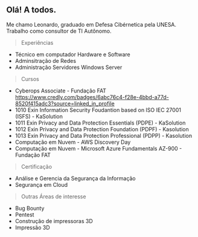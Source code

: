 ## Olá! A todos.

Me chamo Leonardo, graduado em Defesa Cibérnetica pela UNESA. Trabalho como consultor de TI Autônomo.

>Experiências
- Técnico em computador Hardware e Software
- Adminsitração de Redes
- Administração Servidores Windows Server


> Cursos
 
- Cyberops Associate  - Fundação FAT https://www.credly.com/badges/6abc76c4-f28e-4bbd-a77d-8520f415adc3?source=linked_in_profile
- 1010 Exin Information Security Foudantion based on ISO IEC 27001 (ISFS) - KaSolution
- 1011 Exin Privacy and Data Protection Essentials (PDPE) - KaSolution
- 1012 Exin Privacy and Data Protection Foundation (PDPF) - Kasolution
- 1013 Exin Privacy and Data Protection Professional (PDPP) - Kasolution
- Computação em Nuvem - AWS Discovery Day
- Computação em Nuvem - Microsoft Azure Fundamentals AZ-900 - Fundação FAT

> Certificação
- Análise e Gerencia da Segurança da Informação
- Segurança em Cloud

> Outras Áreas de interesse
- Bug Bounty
- Pentest
- Construção de impressoras 3D
- Impressão 3D
